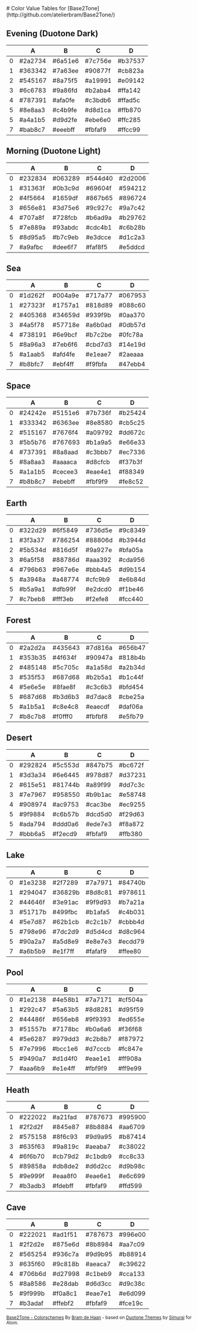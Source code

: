 <article>
# Color Value Tables for [Base2Tone](http://github.com/atelierbram/Base2Tone/)

## Evening (Duotone Dark) 
|   | A       | B       | C       | D       |
|---|---------|---------|---------|---------|
| 0 | #2a2734 | #6a51e6 | #7c756e | #b37537 |
| 1 | #363342 | #7a63ee | #90877f | #cb823a |
| 2 | #545167 | #8a75f5 | #a19991 | #e09142 |
| 3 | #6c6783 | #9a86fd | #b2aba4 | #ffa142 |
| 4 | #787391 | #afa0fe | #c3bdb6 | #ffad5c |
| 5 | #8e8aa3 | #c4b9fe | #d8d1ca | #ffb870 |
| 5 | #a4a1b5 | #d9d2fe | #ebe6e0 | #ffc285 |
| 7 | #bab8c7 | #eeebff | #fbfaf9 | #ffcc99 |   
 
## Morning (Duotone Light)
|   | A       | B       | C       | D       |
|---|---------|---------|---------|---------|
| 0 | #232834 | #063289 | #544d40 | #2d2006 |
| 1 | #31363f | #0b3c9d | #69604f | #594212 |
| 2 | #4f5664 | #1659df | #867b65 | #896724 |
| 3 | #656e81 | #3d75e6 | #9c927c | #9a7c42 |
| 4 | #707a8f | #728fcb | #b6ad9a | #b29762 |
| 5 | #7e889a | #93abdc | #cdc4b1 | #c6b28b |
| 5 | #8d95a5 | #b7c9eb | #e3dcce | #d1c2a3 |
| 7 | #a9afbc | #dee6f7 | #faf8f5 | #e5ddcd | 

## Sea
|   | A       | B       | C       | D       |
|---|---------|---------|---------|---------|
| 0 | #1d262f | #004a9e | #717a77 | #067953 |
| 1 | #27323f | #1757a1 | #818d89 | #088c60 |
| 2 | #405368 | #34659d | #939f9b | #0aa370 |
| 3 | #4a5f78 | #57718e | #a6b0ad | #0db57d |
| 4 | #738191 | #6e9bcf | #b7c2be | #0fc78a |
| 5 | #8a96a3 | #7eb6f6 | #cbd7d3 | #14e19d |
| 5 | #a1aab5 | #afd4fe | #e1eae7 | #2aeaaa |
| 7 | #b8bfc7 | #ebf4ff | #f9fbfa | #47ebb4 |   

## Space
|   | A       | B       | C       | D       |
|---|---------|---------|---------|---------|
| 0 | #24242e | #5151e6 | #7b736f | #b25424 |
| 1 | #333342 | #6363ee | #8e8580 | #cb5c25 |
| 2 | #515167 | #7676f4 | #a09792 | #dd672c |
| 3 | #5b5b76 | #767693 | #b1a9a5 | #e66e33 |
| 4 | #737391 | #8a8aad | #c3bbb7 | #ec7336 |
| 5 | #8a8aa3 | #aaaaca | #d8cfcb | #f37b3f |
| 5 | #a1a1b5 | #cecee3 | #eae4e1 | #f88349 |
| 7 | #b8b8c7 | #ebebff | #fbf9f9 | #fe8c52 |  

## Earth
|   | A       | B       | C       | D       |
|---|---------|---------|---------|---------|
| 0 | #322d29 | #6f5849 | #736d5e | #9c8349 |
| 1 | #3f3a37 | #786254 | #88806d | #b3944d |
| 2 | #5b534d | #816d5f | #9a927e | #bfa05a |
| 3 | #6a5f58 | #88786d | #aaa392 | #cda956 |
| 4 | #796b63 | #967e6e | #bbb4a5 | #d9b154 |
| 5 | #a3948a | #a48774 | #cfc9b9 | #e6b84d |
| 5 | #b5a9a1 | #dfb99f | #e2dcd0 | #f1be46 |
| 7 | #c7beb8 | #fff3eb | #f2efe8 | #fcc440 | 

## Forest
|   | A       | B       | C       | D       |
|---|---------|---------|---------|---------|
| 0 | #2a2d2a | #435643 | #7d816a | #656b47 |
| 1 | #353b35 | #4f634f | #90947a | #818b4b |
| 2 | #485148 | #5c705c | #a1a58d | #a2b34d |
| 3 | #535f53 | #687d68 | #b2b5a1 | #b1c44f |
| 4 | #5e6e5e | #8fae8f | #c3c6b3 | #bfd454 |
| 5 | #687d68 | #b3d6b3 | #d7dac8 | #cbe25a |
| 5 | #a1b5a1 | #c8e4c8 | #eaecdf | #daf06a |
| 7 | #b8c7b8 | #f0fff0 | #fbfbf8 | #e5fb79 | 

## Desert
|   | A       | B       | C       | D       |
|---|---------|---------|---------|---------|
| 0 | #292824 | #5c553d | #847b75 | #bc672f |
| 1 | #3d3a34 | #6e6445 | #978d87 | #d37231 |
| 2 | #615e51 | #81744b | #a89f99 | #dd7c3c |
| 3 | #7e7967 | #958550 | #b9b1ac | #e58748 |
| 4 | #908974 | #ac9753 | #cac3be | #ec9255 |
| 5 | #9f9884 | #c6b57b | #dcd5d0 | #f29d63 |
| 5 | #ada794 | #ddd0a6 | #ede7e3 | #f8a872 |
| 7 | #bbb6a5 | #f2ecd9 | #fbfaf9 | #ffb380 | 

## Lake 
|   | A       | B       | C       | D       |
|---|---------|---------|---------|---------|
| 0 | #1e3238 | #2f7289 | #7a7971 | #84740b |
| 1 | #294047 | #36829b | #8d8c81 | #978611 |
| 2 | #44646f | #3e91ac | #9f9d93 | #b7a21a |
| 3 | #51717b | #499fbc | #b1afa5 | #c4b031 |
| 4 | #5e7d87 | #62b1cb | #c2c1b7 | #cbbb4d |
| 5 | #798e96 | #7dc2d9 | #d5d4cd | #d8c964 |
| 5 | #90a2a7 | #a5d8e9 | #e8e7e3 | #ecdd79 |
| 7 | #a6b5b9 | #e1f7ff | #fafaf9 | #ffee80 |


## Pool 
|   | A       | B       | C       | D       |
|---|---------|---------|---------|---------|
| 0 | #1e2138 | #4e58b1 | #7a7171 | #cf504a |
| 1 | #292c47 | #5a63b5 | #8d8281 | #d95f59 |
| 2 | #44486f | #656eb8 | #9f9393 | #ed655e |
| 3 | #51557b | #7178bc | #b0a6a6 | #f36f68 |
| 4 | #5e6287 | #979dd3 | #c2b8b7 | #f87972 |
| 5 | #7e7996 | #bcc1e6 | #d7cccb | #fc847e |
| 5 | #9490a7 | #d1d4f0 | #eae1e1 | #ff908a |
| 7 | #aaa6b9 | #e1e4ff | #fbf9f9 | #ff9e99 |
  
## Heath
|   | A       | B       | C       | D       |
|---|---------|---------|---------|---------|
| 0 | #222022 | #a21fad | #787673 | #995900 |
| 1 | #2f2d2f | #845e87 | #8b8884 | #aa6709 |
| 2 | #575158 | #8f6c93 | #9d9a95 | #b87414 |
| 3 | #635f63 | #9a819c | #aeaba7 | #c38022 |
| 4 | #6f6b70 | #cb79d2 | #c1bdb9 | #cc8c33 |
| 5 | #89858a | #db8de2 | #d6d2cc | #d9b98c |
| 5 | #9e999f | #eaa8f0 | #eae6e1 | #e6c699 |
| 7 | #b3adb3 | #fdebff | #fbfaf9 | #ffd599 |
  
## Cave
|   | A       | B       | C       | D       |
|---|---------|---------|---------|---------|
| 0 | #222021 | #ad1f51 | #787673 | #996e00 |
| 1 | #2f2d2e | #875e6d | #8b8984 | #aa7c09 |
| 2 | #565254 | #936c7a | #9d9b95 | #b88914 |
| 3 | #635f60 | #9c818b | #aeaca7 | #c39622 |
| 4 | #706b6d | #d27998 | #c1beb9 | #cca133 |
| 5 | #8a8586 | #e28dab | #d6d3cc | #d9c38c |
| 5 | #9f999b | #f0a8c1 | #eae7e1 | #e6d099 |
| 7 | #b3adaf | #ffebf2 | #fbfaf9 | #fce19c |
   
<small>[Base2Tone - Colorschemes](https://github.com/atelierbram/Base2Tone) By [Bram de Haan](http://atelierbramdehaan.nl) - based on [Duotone Themes](http://simurai.com/projects/2016/01/01/duotone-themes) by [Simurai](http://simurai.com) for Atom.</small>